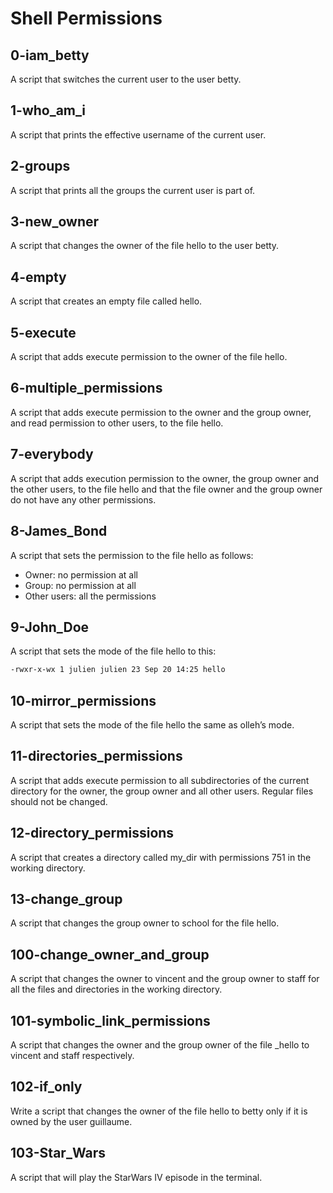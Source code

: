 # Shell Permissions

## 0-iam_betty

A script that switches the current user to the user betty.

## 1-who_am_i

A script that prints the effective username of the current user.

## 2-groups

A script that prints all the groups the current user is part of.

## 3-new_owner

A script that changes the owner of the file hello to the user betty.

## 4-empty

A script that creates an empty file called hello.

## 5-execute

A script that adds execute permission to the owner of the file hello.

## 6-multiple_permissions

A script that adds execute permission to the owner and the group owner, and read permission to other users, to the file hello.

## 7-everybody

A script that adds execution permission to the owner, the group owner and the other users, to the file hello and that the file owner and the group owner do not have any other permissions.

## 8-James_Bond

A script that sets the permission to the file hello as follows:

- Owner: no permission at all
- Group: no permission at all
- Other users: all the permissions

## 9-John_Doe

A script that sets the mode of the file hello to this:

```bash
-rwxr-x-wx 1 julien julien 23 Sep 20 14:25 hello
```

## 10-mirror_permissions

A script that sets the mode of the file hello the same as olleh’s mode.

## 11-directories_permissions

A script that adds execute permission to all subdirectories of the current directory for the owner, the group owner and all other users. Regular files should not be changed.

## 12-directory_permissions

A script that creates a directory called my_dir with permissions 751 in the working directory.

## 13-change_group

A script that changes the group owner to school for the file hello.

## 100-change_owner_and_group

A script that changes the owner to vincent and the group owner to staff for all the files and directories in the working directory.

## 101-symbolic_link_permissions

A script that changes the owner and the group owner of the file _hello to vincent and staff respectively.

## 102-if_only

Write a script that changes the owner of the file hello to betty only if it is owned by the user guillaume.

## 103-Star_Wars

A script that will play the StarWars IV episode in the terminal.
